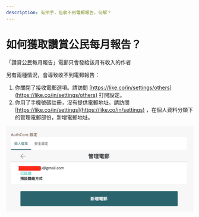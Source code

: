 ```yaml
---
description: 有拍手，但收不到電郵報告，何解？
---
```


# 如何獲取讚賞公民每月報告？

「讚賞公民每月報告」電郵只會發給該月有收入的作者

另有兩種情況，會導致收不到電郵報告：

1. 你關閉了接收電郵選項。請訪問 [https://like.co/in/settings/others](https://like.co/in/settings/others) 打開設定。
2. 你用了手機號碼註冊，沒有提供電郵地址。請訪問 [https://like.co/in/settings](https://like.co/in/settings) ，在個人資料分類下的管理電郵部份，新增電郵地址。

![](../../.gitbook/assets/monthly-report-email-setting.png)

